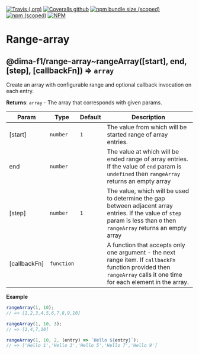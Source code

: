 [![Travis (.org)](https://img.shields.io/travis/dima-f1/range-array?style=flat-square)](https://travis-ci.org/dima-f1/range-array)
[![Coveralls github](https://img.shields.io/coveralls/github/dima-f1/range-array?style=flat-square)](https://coveralls.io/github/dima-f1/range-array)
[![npm bundle size (scoped)](https://img.shields.io/bundlephobia/min/@dima-f1/range-array?style=flat-square)](https://bundlephobia.com/result?p=@dima-f1/range-array)
[![npm (scoped)](https://img.shields.io/npm/v/@dima-f1/range-array?style=flat-square)](https://www.npmjs.com/package/@dima-f1/range-array)
[![NPM](https://img.shields.io/npm/l/@dima-f1/range-array?style=flat-square)](http://opensource.org/licenses/MIT)

# Range-array
<a name="module_@dima-f1/range-array..rangeArray"></a>

## @dima-f1/range-array~rangeArray([start], end, [step], [callbackFn]) ⇒ <code>array</code>
Create an array with configurable range and optional callback invocation on each entry.

**Returns**: <code>array</code> - The array that corresponds with given params.  

| Param | Type | Default | Description |
| --- | --- | --- | --- |
| [start] | <code>number</code> | <code>1</code> | The value from which will be started range of array entries. |
| end | <code>number</code> |  | The value at which will be ended range of array entries. If the value of `end` param is     `undefined` then `rangeArray` returns an empty array |
| [step] | <code>number</code> | <code>1</code> | The value, which will be used to determine the gap between adjacent array entries. If the     value of `step` param is less than `0` then `rangeArray` returns an empty array |
| [callbackFn] | <code>function</code> |  | A function that accepts only one argument - the next range item. If     `callbackFn` function provided then `rangeArray` calls it one time for each element in the array. |

**Example**  
```js
rangeArray(1, 10);
// => [1,2,3,4,5,6,7,8,9,10]

rangeArray(1, 10, 3);
// => [1,4,7,10]

rangeArray(1, 10, 2, (entry) => `Hello ${entry}`);
// => ['Hello 1','Hello 3','Hello 5','Hello 7','Hello 9']
```
